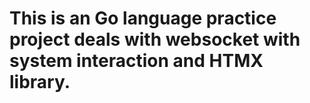 <h1>This is an Go language practice project deals with websocket with system interaction and HTMX library.</h2>
